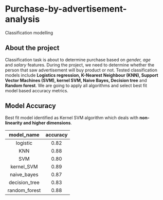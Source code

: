 # Purchase-by-advertisement-analysis
Classification modelling

## About the project
Classification task is about to determine purchase based on *gender, age* and *salary* features. During the project, we need to determine whether the person that saw advertisement will buy product or not.
Tested classification models include **Logistics regression, K-Nearest Neighbour (KNN), Support Vector Machines (SVM), kernel SVM, Naive Bayes, Decision tree** and **Random forest**. 
We are going to apply all algorithms and select best fit model based accuracy metrics.

## Model Accuracy
Best fit model identified as Kernel SVM algorithm which deals with **non-linearity and higher dimensions**.

| model_name | accuracy    |
| :---:   | :---: |
 logistic   |  0.82
KNN     |0.88
SVM    | 0.80
kernel_SVM   |  0.89
naive_bayes   |  0.87
decision_tree  |   0.83
random_forest  |   0.88

